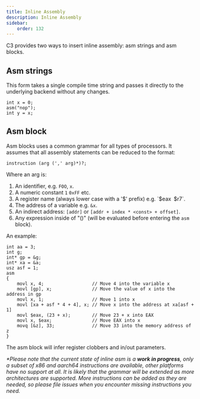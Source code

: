 ```yaml
---
title: Inline Assembly
description: Inline Assembly
sidebar:
    order: 132
---
```


C3 provides two ways to insert inline assembly: asm strings and asm blocks. 

## Asm strings

This form takes a single compile time string and passes it directly to the underlying
backend without any changes.

    int x = 0;
    asm("nop");
    int y = x;

## Asm block

Asm blocks uses a common grammar for all types of processors. It assumes that
all assembly statements can be reduced to the format:

    instruction (arg (',' arg)*)?;
    
Where an arg is:

1. An identifier, e.g. `FOO`, `x`.
2. A numeric constant `1` `0xFF` etc.
3. A register name (always lower case with a '$' prefix) e.g. `$eax` `$r7`.
4. The address of a variable e.g. `&x`.
5. An indirect address: `[addr]` or `[addr + index * <const> + offset]`.
6. Any expression inside of "()" (will be evaluated before entering the `asm` block).
 
An example:

    int aa = 3;
    int g;
    int* gp = &g;
    int* xa = &a;
    usz asf = 1;
    asm
    {
	    movl x, 4;                  // Move 4 into the variable x
	    movl [gp], x;               // Move the value of x into the address in gp
	    movl x, 1;                  // Move 1 into x
	    movl [xa + asf * 4 + 4], x; // Move x into the address at xa[asf + 1]
	    movl $eax, (23 + x);        // Move 23 + x into EAX
	    movl x, $eax;               // Move EAX into x
        movq [&z], 33;              // Move 33 into the memory address of z
    }

The asm block will infer register clobbers and in/out parameters.

*\*Please note that the current state of inline asm is a __work in progress__,
only a subset of x86 and aarch64 instructions are available, other platforms
have no support at all. It is likely that the grammar will be extended as more 
architectures are supported. More instructions can be added as they are needed,
so please file issues when you encounter missing instructions you need.*